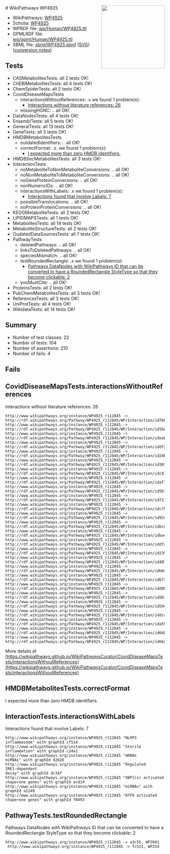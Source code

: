 <img style="float: right; width: 200px" src="../logo.png" />
# WikiPathways WP4925

* WikiPathways: [WP4925](https://identifiers.org/wikipathways:WP4925)
* Scholia: [WP4925](https://scholia.toolforge.org/wikipathways/WP4925)
* WPRDF file: [wp/Human/WP4925.ttl](../wp/Human/WP4925.ttl)
* GPMLRDF file: [wp/gpml/Human/WP4925.ttl](../wp/gpml/Human/WP4925.ttl)
* SBML file: [sbml/WP4925.sbml](../sbml/WP4925.sbml) ([SVG](../sbml/WP4925.svg)) ([conversion notes](../sbml/WP4925.txt))

## Tests
* CASMetabolitesTests: all 2 tests OK!
* ChEBIMetabolitesTests: all 4 tests OK!
* ChemSpiderTests: all 2 tests OK!
* CovidDiseaseMapsTests
    * interactionsWithoutReferences: .x we found 1 problem(s):
        * [Interactions without literature references: 26](#9701cd06)
    * missingHGNC: .. all OK!
* DataNodesTests: all 4 tests OK!
* EnsemblTests: all 5 tests OK!
* GeneralTests: all 13 tests OK!
* GeneTests: all 3 tests OK!
* HMDBMetabolitesTests
    * outdatedIdentifiers: .. all OK!
    * correctFormat: .x. we found 1 problem(s):
        * [I expected more than zero HMDB identifiers.](#ad154c1e)
* HMDBSecMetabolitesTests: all 3 tests OK!
* InteractionTests
    * noMetaboliteToNonMetaboliteConversions: .. all OK!
    * noNonMetaboliteToMetaboliteConversions: .. all OK!
    * noGeneProteinConversions: .. all OK!
    * nonNumericIDs: .. all OK!
    * interactionsWithLabels: .x we found 1 problem(s):
        * [Interactions found that involve Labels: 7](#630d267e)
    * possibleTranslocations: .. all OK!
    * noProteinProteinConversions: .. all OK!
* KEGGMetaboliteTests: all 2 tests OK!
* LIPIDMAPSTests: all 1 tests OK!
* MetabolitesTests: all 14 tests OK!
* MetaboliteStructureTests: all 2 tests OK!
* OudatedDataSourcesTests: all 7 tests OK!
* PathwayTests
    * deletedPathways: .. all OK!
    * linksToDeletedPathways: .. all OK!
    * speciesMismatch: .. all OK!
    * testRoundedRectangle: .x we found 1 problem(s):
        * [Pathways DataNodes with WikiPathways ID that can be converted to have a RoundedRectangle StyleType so that they become clickable: 2](#9fbad3cc)
    * youMustCite: .. all OK!
* ProteinsTests: all 2 tests OK!
* PubChemMetabolitesTests: all 3 tests OK!
* ReferencesTests: all 3 tests OK!
* UniProtTests: all 4 tests OK!
* WikidataTests: all 14 tests OK!


## Summary

* Number of test classes: 22
* Number of tests: 104
* Number of assertions: 210
* Number of fails: 4

## Fails

<a name="9701cd06" />

## CovidDiseaseMapsTests.interactionsWithoutReferences

Interactions without literature references: 26
```
http://www.wikipathways.org/instance/WP4925_r112845 -> http://rdf.wikipathways.org/Pathway/WP4925_r112845/WP/Interaction/id7b6f62b8
http://www.wikipathways.org/instance/WP4925_r112845 -> http://rdf.wikipathways.org/Pathway/WP4925_r112845/WP/Interaction/id1be6b1b
http://www.wikipathways.org/instance/WP4925_r112845 -> http://rdf.wikipathways.org/Pathway/WP4925_r112845/WP/Interaction/idea6a2b06
http://www.wikipathways.org/instance/WP4925_r112845 -> http://rdf.wikipathways.org/Pathway/WP4925_r112845/WP/Interaction/iddf2d6bd6
http://www.wikipathways.org/instance/WP4925_r112845 -> http://rdf.wikipathways.org/Pathway/WP4925_r112845/WP/Interaction/id24bc9498
http://www.wikipathways.org/instance/WP4925_r112845 -> http://rdf.wikipathways.org/Pathway/WP4925_r112845/WP/Interaction/id3012fc29
http://www.wikipathways.org/instance/WP4925_r112845 -> http://rdf.wikipathways.org/Pathway/WP4925_r112845/WP/Interaction/idc87e5fc3
http://www.wikipathways.org/instance/WP4925_r112845 -> http://rdf.wikipathways.org/Pathway/WP4925_r112845/WP/Interaction/idaf7860fb
http://www.wikipathways.org/instance/WP4925_r112845 -> http://rdf.wikipathways.org/Pathway/WP4925_r112845/WP/Interaction/id5b7aa56b
http://www.wikipathways.org/instance/WP4925_r112845 -> http://rdf.wikipathways.org/Pathway/WP4925_r112845/WP/Interaction/id721eacc7
http://www.wikipathways.org/instance/WP4925_r112845 -> http://rdf.wikipathways.org/Pathway/WP4925_r112845/WP/Interaction/idc7985c92
http://www.wikipathways.org/instance/WP4925_r112845 -> http://rdf.wikipathways.org/Pathway/WP4925_r112845/WP/Interaction/id92dc91c1
http://www.wikipathways.org/instance/WP4925_r112845 -> http://rdf.wikipathways.org/Pathway/WP4925_r112845/WP/Interaction/idbceddc28
http://www.wikipathways.org/instance/WP4925_r112845 -> http://rdf.wikipathways.org/Pathway/WP4925_r112845/WP/Interaction/idba493009
http://www.wikipathways.org/instance/WP4925_r112845 -> http://rdf.wikipathways.org/Pathway/WP4925_r112845/WP/Interaction/iddfaa94a4
http://www.wikipathways.org/instance/WP4925_r112845 -> http://rdf.wikipathways.org/Pathway/WP4925_r112845/WP/Interaction/id2392b864
http://www.wikipathways.org/instance/WP4925_r112845 -> http://rdf.wikipathways.org/Pathway/WP4925_r112845/WP/Interaction/id407f2004
http://www.wikipathways.org/instance/WP4925_r112845 -> http://rdf.wikipathways.org/Pathway/WP4925_r112845/WP/Interaction/idb6d8431a
http://www.wikipathways.org/instance/WP4925_r112845 -> http://rdf.wikipathways.org/Pathway/WP4925_r112845/WP/Interaction/id6733ce8c
http://www.wikipathways.org/instance/WP4925_r112845 -> http://rdf.wikipathways.org/Pathway/WP4925_r112845/WP/Interaction/idd9819078
http://www.wikipathways.org/instance/WP4925_r112845 -> http://rdf.wikipathways.org/Pathway/WP4925_r112845/WP/Interaction/iddb7b1382
http://www.wikipathways.org/instance/WP4925_r112845 -> http://rdf.wikipathways.org/Pathway/WP4925_r112845/WP/Interaction/id59cfaa39
http://www.wikipathways.org/instance/WP4925_r112845 -> http://rdf.wikipathways.org/Pathway/WP4925_r112845/WP/Interaction/iddcc1e5e3
http://www.wikipathways.org/instance/WP4925_r112845 -> http://rdf.wikipathways.org/Pathway/WP4925_r112845/WP/Interaction/ida551bc98
http://www.wikipathways.org/instance/WP4925_r112845 -> http://rdf.wikipathways.org/Pathway/WP4925_r112845/WP/Interaction/id668c60c7
http://www.wikipathways.org/instance/WP4925_r112845 -> http://rdf.wikipathways.org/Pathway/WP4925_r112845/WP/Interaction/id66a6e534
```

More details at [https://wikipathways.github.io/WikiPathwaysCurator/CovidDiseaseMapsTests/interactionsWithoutReferences](https://wikipathways.github.io/WikiPathwaysCurator/CovidDiseaseMapsTests/interactionsWithoutReferences)

<a name="ad154c1e" />

## HMDBMetabolitesTests.correctFormat

I expected more than zero HMDB identifiers.
<a name="630d267e" />

## InteractionTests.interactionsWithLabels

Interactions found that involve Labels: 7
```
http://www.wikipathways.org/instance/WP4925_r112845 "NLRP3
inflammasome" with graphId cf514
http://www.wikipathways.org/instance/WP4925_r112845 "Sterile
inflammation" with graphId c24a1
http://www.wikipathways.org/instance/WP4925_r112845 "mRNAs
miRNAs" with graphId d2626
http://www.wikipathways.org/instance/WP4925_r112845 "Regulated 
IRE1-dependent 
decay" with graphId dc34f
http://www.wikipathways.org/instance/WP4925_r112845 "XBP1(s) activated chaperone genes" with graphId ecd14
http://www.wikipathways.org/instance/WP4925_r112845 "miRNAs" with graphId a1249
http://www.wikipathways.org/instance/WP4925_r112845 "ATF6 activated chaperone genes" with graphId f0493
```

<a name="9fbad3cc" />

## PathwayTests.testRoundedRectangle

Pathways DataNodes with WikiPathways ID that can be converted to have a RoundedRectangle StyleType so that they become clickable: 2
```
http://www.wikipathways.org/instance/WP4925_r112845 -> a3c55, WP3941
 http://www.wikipathways.org/instance/WP4925_r112845 -> fc521, WP254
 ```

